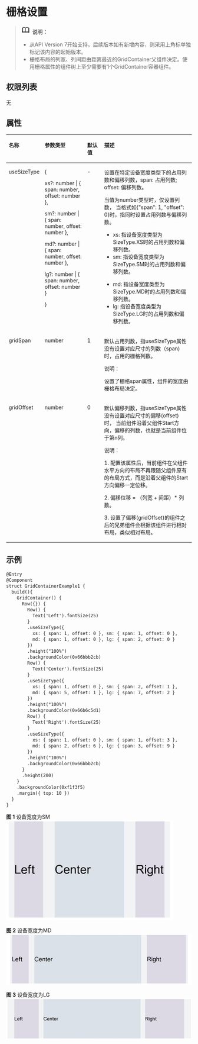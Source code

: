 # 栅格设置<a name="ZH-CN_TOPIC_0000001192755130"></a>

>![](../../public_sys-resources/icon-note.gif) **说明：** 
>-   从API Version 7开始支持。后续版本如有新增内容，则采用上角标单独标记该内容的起始版本。
>-   栅格布局的列宽、列间距由距离最近的GridContainer父组件决定。使用栅格属性的组件树上至少需要有1个GridContainer容器组件。

## 权限列表<a name="section781125411508"></a>

无

## 属性<a name="section6820191711316"></a>

<table><thead align="left"><tr><th class="cellrowborder" valign="top" width="15.42%" id="mcps1.1.5.1.1"><p>名称</p>
</th>
<th class="cellrowborder" valign="top" width="23.880000000000003%" id="mcps1.1.5.1.2"><p>参数类型</p>
</th>
<th class="cellrowborder" valign="top" width="9.55%" id="mcps1.1.5.1.3"><p>默认值</p>
</th>
<th class="cellrowborder" valign="top" width="51.15%" id="mcps1.1.5.1.4"><p>描述</p>
</th>
</tr>
</thead>
<tbody><tr><td class="cellrowborder" valign="top" width="15.42%" headers="mcps1.1.5.1.1 "><p>useSizeType</p>
</td>
<td class="cellrowborder" valign="top" width="23.880000000000003%" headers="mcps1.1.5.1.2 "><p>{</p>
<p>xs?: number | { span: number, offset: number },</p>
<p>sm?: number | { span: number, offset: number },</p>
<p>md?: number | { span: number, offset: number },</p>
<p>lg?: number | { span: number, offset: number }</p>
<p>}</p>
</td>
<td class="cellrowborder" valign="top" width="9.55%" headers="mcps1.1.5.1.3 "><p>-</p>
</td>
<td class="cellrowborder" valign="top" width="51.15%" headers="mcps1.1.5.1.4 "><p>设置在特定设备宽度类型下的占用列数和偏移列数，span: 占用列数; offset: 偏移列数。</p>
<p>当值为number类型时，仅设置列数， 当格式如{"span": 1, "offset": 0}时，指同时设置占用列数与偏移列数。</p>
<ul><li>xs: 指设备宽度类型为SizeType.XS时的占用列数和偏移列数。</li><li>sm: 指设备宽度类型为SizeType.SM时的占用列数和偏移列数。</li></ul>
<ul><li>md: 指设备宽度类型为SizeType.MD时的占用列数和偏移列数。</li><li>lg: 指设备宽度类型为SizeType.LG时的占用列数和偏移列数。</li></ul>
</td>
</tr>
<tr><td class="cellrowborder" valign="top" width="15.42%" headers="mcps1.1.5.1.1 "><p>gridSpan</p>
</td>
<td class="cellrowborder" valign="top" width="23.880000000000003%" headers="mcps1.1.5.1.2 "><p>number</p>
</td>
<td class="cellrowborder" valign="top" width="9.55%" headers="mcps1.1.5.1.3 "><p>1</p>
</td>
<td class="cellrowborder" valign="top" width="51.15%" headers="mcps1.1.5.1.4 "><p>默认占用列数，指useSizeType属性没有设置对应尺寸的列数（span)时，占用的栅格列数。</p>
<div class="note"><span class="notetitle"> 说明： </span><div class="notebody"><p>设置了栅格span属性，组件的宽度由栅格布局决定。</p>
</div></div>
</td>
</tr>
<tr><td class="cellrowborder" valign="top" width="15.42%" headers="mcps1.1.5.1.1 "><p>gridOffset</p>
</td>
<td class="cellrowborder" valign="top" width="23.880000000000003%" headers="mcps1.1.5.1.2 "><p>number</p>
</td>
<td class="cellrowborder" valign="top" width="9.55%" headers="mcps1.1.5.1.3 "><p>0</p>
</td>
<td class="cellrowborder" valign="top" width="51.15%" headers="mcps1.1.5.1.4 "><p>默认偏移列数，指useSizeType属性没有设置对应尺寸的偏移(offset)时， 当前组件沿着父组件Start方向，偏移的列数，也就是当前组件位于第n列。</p>
<div class="note"><span class="notetitle"> 说明： </span><div class="notebody"><p>1.  配置该属性后，当前组件在父组件水平方向的布局不再跟随父组件原有的布局方式，而是沿着父组件的Start方向偏移一定位移。</p>
<p>2.  偏移位移 = （列宽 + 间距）* 列数。</p>
<p>3.  设置了偏移(gridOffset)的组件之后的兄弟组件会根据该组件进行相对布局，类似相对布局。</p>
</div></div>
</td>
</tr>
</tbody>
</table>

## 示例<a name="section1976245813394"></a>

```
@Entry
@Component
struct GridContainerExample1 {
  build(){
    GridContainer() {
      Row({}) {
        Row() {
          Text('Left').fontSize(25)
        }
        .useSizeType({
          xs: { span: 1, offset: 0 }, sm: { span: 1, offset: 0 },
          md: { span: 1, offset: 0 }, lg: { span: 2, offset: 0 }
        })
        .height("100%")
        .backgroundColor(0x66bbb2cb)
        Row() {
          Text('Center').fontSize(25)
        }
        .useSizeType({
          xs: { span: 1, offset: 0 }, sm: { span: 2, offset: 1 },
          md: { span: 5, offset: 1 }, lg: { span: 7, offset: 2 }
        })
        .height("100%")
        .backgroundColor(0x66b6c5d1)
        Row() {
          Text('Right').fontSize(25)
        }
        .useSizeType({
          xs: { span: 1, offset: 0 }, sm: { span: 1, offset: 3 },
          md: { span: 2, offset: 6 }, lg: { span: 3, offset: 9 }
        })
        .height("100%")
        .backgroundColor(0x66bbb2cb)
      }
      .height(200)
    }
    .backgroundColor(0xf1f3f5)
    .margin({ top: 10 })
  }
}
```

**图 1**  设备宽度为SM  
![](figures/设备宽度为SM.png "设备宽度为SM")

**图 2**  设备宽度为MD  
![](figures/设备宽度为MD.png "设备宽度为MD")

**图 3**  设备宽度为LG  
![](figures/设备宽度为LG.png "设备宽度为LG")

